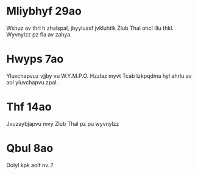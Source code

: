 # Mliybhyf 29ao
Wshuz av thrl h zhalspal, jbyyluasf jvkluhtlk Zlub Thal ohcl illu thkl. Wyvnylzz pz fla av zahya.
# Hwyps 7ao
Yluvchapvuz vjjby vu W.Y.M.P.O.
Hzzlaz myvt Tcab Izkpqdma hyl ahrlu av aol yluvchapvu zpal.
# Thf 14ao
Jvuzaybjapvu mvy Zlub Thal pz pu wyvnylzz
# Qbul 8ao
Dolyl kpk aolf nv..?